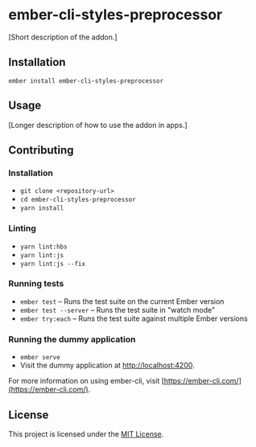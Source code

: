 ember-cli-styles-preprocessor
==============================================================================

[Short description of the addon.]

Installation
------------------------------------------------------------------------------

```
ember install ember-cli-styles-preprocessor
```


Usage
------------------------------------------------------------------------------

[Longer description of how to use the addon in apps.]


Contributing
------------------------------------------------------------------------------

### Installation

* `git clone <repository-url>`
* `cd ember-cli-styles-preprocessor`
* `yarn install`

### Linting

* `yarn lint:hbs`
* `yarn lint:js`
* `yarn lint:js --fix`

### Running tests

* `ember test` – Runs the test suite on the current Ember version
* `ember test --server` – Runs the test suite in "watch mode"
* `ember try:each` – Runs the test suite against multiple Ember versions

### Running the dummy application

* `ember serve`
* Visit the dummy application at [http://localhost:4200](http://localhost:4200).

For more information on using ember-cli, visit [https://ember-cli.com/](https://ember-cli.com/).

License
------------------------------------------------------------------------------

This project is licensed under the [MIT License](LICENSE.md).
